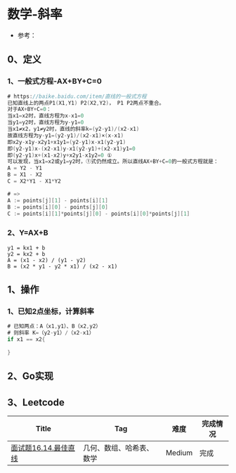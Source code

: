 # 数学-斜率

- 参考：

## 0、定义

### 1、一般式方程-AX+BY+C=0

```go
# https://baike.baidu.com/item/直线的一般式方程
已知直线上的两点P1(X1,Y1) P2(X2,Y2)， P1 P2两点不重合。
对于AX+BY+C=0：
当x1=x2时，直线方程为x-x1=0
当y1=y2时，直线方程为y-y1=0
当x1≠x2，y1≠y2时，直线的斜率k=(y2-y1)/(x2-x1)
故直线方程为y-y1=(y2-y1)/(x2-x1)×(x-x1)
即x2y-x1y-x2y1+x1y1=(y2-y1)x-x1(y2-y1)
即(y2-y1)x-(x2-x1)y-x1(y2-y1)+(x2-x1)y1=0
即(y2-y1)x+(x1-x2)y+x2y1-x1y2=0 ①
可以发现，当x1=x2或y1=y2时，①式仍然成立。所以直线AX+BY+C=0的一般式方程就是：
A = Y2 - Y1
B = X1 - X2
C = X2*Y1 - X1*Y2

# =>
A := points[j][1] - points[i][1]
B := points[i][0] - points[j][0]
C := points[i][1]*points[j][0] - points[i][0]*points[j][1]
```

### 2、Y=AX+B

```
y1 = kx1 + b
y2 = kx2 + b
A = (x1 - x2) / (y1 - y2)
B = (x2 * y1 - y2 * x1) / (x2 - x1)
```

## 1、操作

### 1、已知2点坐标，计算斜率

```go
# 已知两点：A（x1,y1）、B（x2,y2）
# 则斜率 K=（y2-y1）/（x2-x1）
if x1 == x2{
	
}
```

## 2、Go实现

## 3、Leetcode

| Title                                                        | Tag                      | 难度   | 完成情况 |
| ------------------------------------------------------------ | ------------------------ | ------ | -------- |
| [面试题16.14.最佳直线](https://leetcode-cn.com/problems/best-line-lcci/) | 几何、数组、哈希表、数学 | Medium | 完成     |